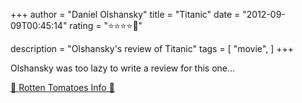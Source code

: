 +++
author = "Daniel Olshansky"
title = "Titanic"
date = "2012-09-09T00:45:14"
rating = "⭐⭐⭐⭐🌟"

description = "Olshansky's review of Titanic"
tags = [
    "movie",
]
+++


Olshansky was too lazy to write a review for this one...

[🍅 Rotten Tomatoes Info 🍅](https://www.rottentomatoes.com//m/titanic)